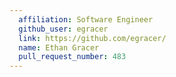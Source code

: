 ```yaml
---
  affiliation: Software Engineer
  github_user: egracer
  link: https://github.com/egracer/
  name: Ethan Gracer
  pull_request_number: 483
---
```

